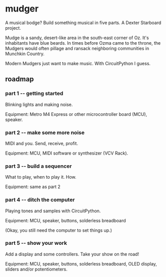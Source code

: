 # mudger
A musical bodge? Build something musical in five parts. A Dexter Starboard project.

Mudge is a sandy, desert-like area in the south-east corner of Oz. It's inhabitants have blue beards.
In times before Ozma came to the throne, the Mudgers would often pillage and ransack neighboring communities in Munchkin Country.

Modern Mudgers just want to make music. With CircuitPython I guess.

## roadmap

### part 1 -- getting started

Blinking lights and making noise.

Equipment: Metro M4 Express or other microcontroller board (MCU), speaker.

### part 2 -- make some more noise

MIDI and you. Send, receive, profit.

Equipment: MCU, MIDI software or synthesizer (VCV Rack).

### part 3 -- build a sequencer

What to play, when to play it. How.

Equipment: same as part 2

### part 4 -- ditch the computer

Playing tones and samples with CircuitPython.

Equipment: MCU, speaker, buttons, solderless breadboard

(Okay, you still need the computer to set things up.)

### part 5 -- show your work

Add a display and some controllers. Take your show on the road!

Equipment: MCU, speaker, buttons, solderless breadboard, OLED display, sliders and/or potentiometers.
